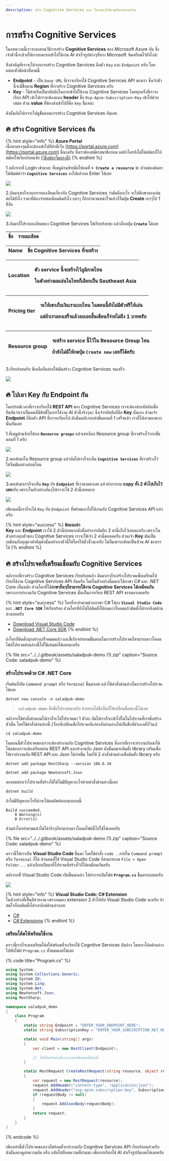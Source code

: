 ```yaml
---
description: สร้าง Cognitive Services และ โครงของโปรเจคที่จะทำงานด้วย
---
```


# การสร้าง Cognitive Services

ในบทความนี้เราจะมาสอนวิธีการสร้าง **Cognitive Services** ของ Microsoft Azure กัน ซึ่งเจ้าตัวนี้จะช่วยให้เราสามารถเข้าไปใช้งาน AI สำเร็จรูปต่างๆที่ทาง Microsoft จัดเตรียมไว้ยังไงล่ะ

สิ่งสำคัญที่เราจะได้จากการสร้าง Cognitive Services คือตัว `Key` และ `Endpoint` ครับ โดยแต่ละตัวมีหน้าที่ตามนี้

* **Endpoint** - เป็น `base URL` ที่เราจะเรียกใช้ Cognitive Services API ของเรา ซึ่งเจ้าตัวนี้จะมีชื่อตาม **Region** ที่เราสร้าง Cognitive Services ครับ
* **Key** - ใช้สำหรับเป็นรหัสลับในการเข้าไปใช้งาน Cognitive Services โดยทุกครั้งที่เราจะเรียก API เข้าไปเราจะต้องแนบ **header** ชื่อ `Ocp-Apim-Subscription-Key` เข้าไปด้วยเสมอ ส่วน **value** ที่ต้องส่งเข้าไปก็คือ `key` นี้แหละ

ดังนั้นถัดไปเราจะไปดูขั้นตอนการสร้าง Cognitive Services กันเลย

## 🔥 สร้าง Cognitive Services กัน

{% hint style="info" %}
**Azure Portal**  
เนื้อหาตรงจุดนี้จะต้องเข้าไปที่ทำที่เว็บ [https://portal.azure.com](https://portal.azure.com) นี้นะครับ ซึ่งเราต้องสมัครสมาชิกก่อน แต่ถ้าใครยังไม่ได้สมัครก็ไปสมัครให้เรียบร้อยแซ๊ร [\(วิธีสมัครจิ้มตรงนี้\)](https://saladpuk.gitbook.io/learn/cloud/azure101/register)
{% endhint %}

1.หลังจากที่ Login เข้ามาละ ที่เมนูด้านซ้ายมือให้กดที่ **`+ Create a resource`** ซะ ส่วนช่องค้นหาให้พิมพ์คำว่า **`Cognitive Services`** ลงไปแล้วกด Enter ได้เบย

![](../../.gitbook/assets/create-cognitiveservices.png)

2.ถัดมาเขาก็จะบอกรายละเอียดเกี่ยวกับ Cognitive Services ว่ามันคืออะไร จะไปศึกษาลองเล่นต่อได้ยังไง ราคาที่ต้องจ่ายต่อเดือนคิดยังไง บลาๆ ก็ถ้าอ่านจนหนำใจแล้วก็จิ้มปุ่ม **Create** เบาๆไป 1 ทีงับ

![](../../.gitbook/assets/cognitive-info.PNG)

3.ถัดมาก็ใส่รายละเอียดของ Cognitive Services ให้เรียบร้อยซะ แล้วก็กดปุ่ม **`Create`** ได้เลย

| ชื่อ | รายละเอียด |
| :--- | :--- |


| **Name** | ชื่อ Cognitive Services ที่จะสร้าง |
| :--- | :--- |


<table>
  <thead>
    <tr>
      <th style="text-align:left"><b>Location</b>
      </th>
      <th style="text-align:left">
        <p>&#xE15;&#xE31;&#xE27; service &#xE19;&#xE35;&#xE49;&#xE08;&#xE30;&#xE2A;&#xE23;&#xE49;&#xE32;&#xE07;&#xE44;&#xE27;&#xE49;&#xE20;&#xE39;&#xE21;&#xE34;&#xE20;&#xE32;&#xE04;&#xE44;&#xE2B;&#xE19;</p>
        <p>&#xE43;&#xE19;&#xE15;&#xE31;&#xE27;&#xE2D;&#xE22;&#xE48;&#xE32;&#xE07;&#xE1C;&#xE21;&#xE40;&#xE25;&#xE48;&#xE19;&#xE43;&#xE19;&#xE44;&#xE17;&#xE22;&#xE01;&#xE47;&#xE40;&#xE25;&#xE37;&#xE2D;&#xE01;&#xE40;&#xE1B;&#xE47;&#xE19;
          Southeast Asia</p>
      </th>
    </tr>
  </thead>
  <tbody></tbody>
</table>

<table>
  <thead>
    <tr>
      <th style="text-align:left"><b>Pricing tier</b>
      </th>
      <th style="text-align:left">
        <p>&#xE08;&#xE30;&#xE43;&#xE2B;&#xE49;&#xE40;&#xE02;&#xE32;&#xE40;&#xE01;&#xE47;&#xE1A;&#xE40;&#xE07;&#xE34;&#xE19;&#xE40;&#xE23;&#xE32;&#xE41;&#xE1A;&#xE1A;&#xE44;&#xE2B;&#xE19;
          &#xE43;&#xE19;&#xE15;&#xE2D;&#xE19;&#xE19;&#xE35;&#xE49;&#xE22;&#xE31;&#xE07;&#xE44;&#xE21;&#xE48;&#xE21;&#xE35;&#xE15;&#xE31;&#xE27;&#xE1F;&#xE23;&#xE35;&#xE43;&#xE2B;&#xE49;&#xE40;&#xE25;&#xE48;&#xE19;</p>
        <p>&#xE41;&#xE15;&#xE48;&#xE16;&#xE49;&#xE32;&#xE40;&#xE23;&#xE32;&#xE25;&#xE2D;&#xE07;&#xE40;&#xE2A;&#xE23;&#xE47;&#xE08;&#xE41;&#xE25;&#xE49;&#xE27;&#xE25;&#xE1A;&#xE40;&#xE25;&#xE22;&#xE2A;&#xE34;&#xE49;&#xE19;&#xE40;&#xE14;&#xE37;&#xE2D;&#xE19;&#xE01;&#xE47;&#xE08;&#xE48;&#xE32;&#xE22;&#xE44;&#xE21;&#xE48;&#xE16;&#xE36;&#xE07;
          1 &#xE1A;&#xE32;&#xE17;&#xE04;&#xE23;&#xE31;&#xE1A;</p>
      </th>
    </tr>
  </thead>
  <tbody></tbody>
</table>

<table>
  <thead>
    <tr>
      <th style="text-align:left"><b>Resource group</b>
      </th>
      <th style="text-align:left">
        <p>&#xE08;&#xE30;&#xE2A;&#xE23;&#xE49;&#xE32;&#xE07; service &#xE19;&#xE35;&#xE49;&#xE44;&#xE27;&#xE49;&#xE43;&#xE19;
          Resource Group &#xE44;&#xE2B;&#xE19;</p>
        <p>&#xE16;&#xE49;&#xE32;&#xE22;&#xE31;&#xE07;&#xE44;&#xE21;&#xE48;&#xE21;&#xE35;&#xE43;&#xE2B;&#xE49;&#xE01;&#xE14;&#xE1B;&#xE38;&#xE48;&#xE21; <b><code>Create new</code></b> &#xE40;&#xE25;&#xE22;&#xE01;&#xE47;&#xE44;&#xE14;&#xE49;&#xE04;&#xE23;&#xE31;&#xE1A;</p>
      </th>
    </tr>
  </thead>
  <tbody></tbody>
</table>

3.เรียบร้อยครับ ที่เหลือก็แค่รอให้มันสร้าง Cognitive Services จนเสร็จ

![](../../.gitbook/assets/image%20%28405%29%20%281%29.png)

## 🔥 ไปเอา Key กับ Endpoint กัน

โดยปรกติเวลาที่เราจะเรียกใช้ **REST API** ของ Cognitive Services เราจะต้องส่งรหัสลับเพื่อยืนยันว่าเราเป็นคนที่มีสิทธิ์ในการใช้งาน AI ตัวนี้จริงๆนะ ซึ่งเจ้ารหัสลับก็คือ **Key** นั่นเอง ส่วนเจ้า **Endpoint** ก็คือตัว API ที่เราจะเรียกไป ดังนั้นหลังจากทำขั้นตอนที่ 1 เสร็จแล้ว เราก็ไปเอาของพวกนั้นกันเลย

1.ที่เมนูด้านซ้ายให้กด **`Resource groups`** แล้วเขาเลือก Resource group ที่เราสร้างไว้จากขั้นตอนที่ 1 ครับ

![](../../.gitbook/assets/select-resourcegroup.png)

2.พอเข้ามาใน Resource group แล้วถัดไปเราก็จะเห็น **`Cognitive Services`** ที่เราสร้างไว้ ให้จิ้มมันอย่างอ่อนโยน

![](../../.gitbook/assets/image%20%28976%29.png)

3.พอเข้ามาเราก็จะเห็น **`Key`** กับ **`Endpoint`** ที่เราตามหาเลย แล้วทำการกด **copy ทั้ง 2 ตัวไปเก็บไว้เลย**ครับ เพราะในตัวอย่างถัดๆไปเราจะใช้ 2 ตัวนี้บ่อยมาก

![](../../.gitbook/assets/cognitive-key-n-endpoint.png)

เพียงแค่นี้เราก็จะได้ `Key` กับ `Endpoint` ที่พร้อมเอาไปใช้งานกับ Cognitive Services API แล้วครับ

{% hint style="success" %}
**ข้อแนะนำ  
Key** และ **Endpoint** เราใช้ 2 ตัวนี้บ่อยมากดังนั้นทำการบันทึก 2 ค่านี้เก็บไว้เลยนะครับ เพราะในตัวอย่างทุกตัวของ Cognitive Services เราจะใช้เจ้า 2 ค่านี้ตลอดครับ ส่วนเจ้า **Key** มันเป็นเหมือนกับกุญแจสำคัญดังนั้นอย่าเอาตัวนี้ให้ใครไปมั่วซั่วนะครับ ไม่งั้นเขาจะเข้ามาปั่นป่วน AI ของเราได้
{% endhint %}

## 🔥 สร้างโปรเจคที่เตรียมเชื่อมกับ Cognitive Services

หลังจากที่เราสร้าง Cognitive Services เรียบร้อยแล้ว ถัดมาเราก็จะสร้างโปรเจคเพื่อเตรียมไปเรียกใช้งาน Cognitive Services API กันครับ โดยในตัวอย่างนี้ผมจะใช้ภาษา C\# และ .NET Core เป็นหลัก ส่วนใครที่ใช้**ภาษาอื่นๆก็สามารถใช้งาน Cognitive Services ได้เหมือนกัน** เพราะการทำงานกับ Cognitive Services นั้นเป็นการเรียก REST API ธรรมดาเลยครับ

{% hint style="success" %}
ใครที่จะทำตามด้วยภาษา C\# ให้ลง **`Visual Studio Code`** และ **`.NET Core SDK`** ให้เรียบร้อย ส่วนใครที่ยังไม่ได้ติดตั้งให้กดดาวโหลดแล้วติดตั้งได้จากลิงค์ด้านล่างเลยครับ

* [Download Visual Studio Code](https://code.visualstudio.com/)
* [Download .NET Core SDK](https://dotnet.microsoft.com/download)
{% endhint %}

ถ้าใครที่ติดตั้งทุกอย่างเสร็จหมดแล้ว และขี้เกียจทำตามขั้นตอนในการสร้างโปรเจคก็สามารถดาวโหลดไฟล์โปรเจคด้านล่างนี้ไปใช้เล่นต่อได้เลยนะครับ

{% file src="../../.gitbook/assets/saladpuk-demo \(1\).zip" caption="Source Code: saladpuk-demo" %}

### สร้างโปรเจคด้วย C\# .NET Core

เริ่มต้นก็เปิด `Command prompt` หรือ `Terminal` ขึ้นมาเลย แล้วใช้คำสั่งด้านล่างในการสร้างโปรเจคได้เลย

```text
dotnet new console -n saladpuk-demo
```

> `saladpuk-demo` คือชื่อโปรเจคนะครับ ถ้าอยากได้ชื่ออื่นก็ให้เปลี่ยนชื่อตรงนี้ได้เลย

หลังจากใช้คำสั่งด้านบนไปเราก็จะได้โปรเจคมา 1 ตัวละ ถัดไปเราก็จะเข้าไปในในโปรเจคที่เราพึ่งสร้างตัวนั้น โดยใช้คำสั่งด้านล่างนี้ _\(ใครที่เปลี่ยนชื่อโปรเจคก็แก้คำสั่งด้านล่างให้เป็นชื่อที่ตัวเองตั้งไว้นะ\)_

```text
cd saladpuk-demo
```

ในตอนนี้ตัวโปรเจคของเราจะต้องทำงานกับ Cognitive Services ซึ่งการที่เราจะทำงานกับเขาได้ โค้ดของเราจะต้องเรียกผ่าน REST API และทำงานกับ Json ดังนั้นผมจะติดตั้ง library เสริมเพื่อให้เราทำงานกับ REST API และ Json ได้ง่ายขึ้น โดยใช้ 2 คำสั่งด้านล่างเพื่อติดตั้ง library ครับ

```text
dotnet add package RestSharp --version 106.6.10
```

```text
dotnet add package Newtonsoft.Json
```

ลองทดสอบว่าโปรเจคที่สร้างใช้ได้ไม่มีปัญหาอะไรด้วยคำสั่งด้านล่างนี้เลย

```text
dotnet build
```

ถ้าไม่มีปัญหาอะไรก็น่าจะได้ผลลัพท์ออกมาแบบนี้

```text
Build succeeded.
    0 Warning(s)
    0 Error(s)
```

ส่วนถ้าใครทำตามแล้วไม่ได้จริงๆก็สามารถดาวโหลดไฟล์นี้ไปใช้ได้เลยครับ

{% file src="../../.gitbook/assets/saladpuk-demo \(1\).zip" caption="Source Code: saladpuk-demo" %}

คราวนี้ให้เราเปิด **Visual Studio Code** ขึ้นมา โดยใช้คำสั่ง `code .` ภายใน `Command prompt` หรือ `Terminal` ก็ได้ ส่วนคนที่ใช้ Visual Studio Code ก็สามารถกด `File > Open Folder...` แล้วเลือกเปิดมาที่โปรเจคที่สร้างไว้ก็ได้เหมือนกันครับ

หลังจากที่ Visual Studio Code เปิดขึ้นมาแล้ว ให้ทำการเปิดไฟล์ **`Program.cs`** ขึ้นมารอเลยครับ

![](../../.gitbook/assets/image%20%28234%29%20%281%29.png)

{% hint style="info" %}
**Visual Studio Code: C\# Extension**  
ในตัวอย่างที่เป็นสีสวยงาม เพราะผมลง extension 2 ตัวให้กับ Visual Studio Code นะครับ ถ้าสนใจก็กดติดตั้งได้จากลิงค์ด้านล่างเลย

* [C\#](https://marketplace.visualstudio.com/items?itemName=ms-vscode.csharp)
* [C\# Extensions](https://marketplace.visualstudio.com/items?itemName=jchannon.csharpextensions)
{% endhint %}

### เตรียมโค้ดให้พร้อมใช้งาน

คราวนี้เราก็จะมาเตรียมโค้ดให้พร้อมที่จะเรียกใช้ Cognitive Services กันบ้าง โดยเอาโค้ดด้านล่างไปทับไฟล์ `Program.cs` ทั้งหมดเลยได้เลย

{% code title="Program.cs" %}
```csharp
using System;
using System.Collections.Generic;
using System.IO;
using System.Linq;
using System.Net;
using Newtonsoft.Json;
using RestSharp;

namespace saladpuk_demo
{
    class Program
    {
        static string Endpoint = "ENTER_YOUR_ENDPOINT_HERE";
        static string SubscriptionKey = "ENTER_YOUR_SUBSCRIPTION_KEY_HERE";

        static void Main(string[] args)
        {
            var client = new RestClient(Endpoint);

            // โค้ดในตัวอย่างอื่นๆจะเอามาเขียนต่อใส่ตรงนี้
        }

        static RestRequest CreateRestRequest(string resource, object requestBody)
        {
            var request = new RestRequest(resource);
            request.AddHeader("content-type", "application/json");
            request.AddHeader("ocp-apim-subscription-key", SubscriptionKey);
            if (requestBody != null)
            {
                request.AddJsonBody(requestBody);
            }
            return request;
        }
    }
}
```
{% endcode %}

เพียงเท่านี้ตัวโปรเจคของเราก็พร้อมที่จะทำงานกับ Cognitive Services API เรียบร้อยแล้วครับ ดังนั้นลองดูบทความถัด หรือ กลับไปที่บทความที่อ่านมา เพื่อการเรียกใช้ AI สำเร็จรูปกันเลยได้เลยครับ

